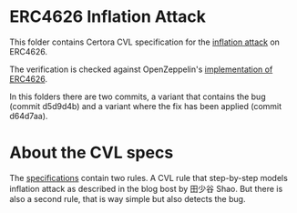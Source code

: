 # ERC4626 Inflation Attack

This folder contains Certora CVL specification for the [inflation attack](https://tienshaoku.medium.com/eip-4626-inflation-sandwich-attack-deep-dive-and-how-to-solve-it-9e3e320cc3f1) on ERC4626. 

The verification is checked against OpenZeppelin's [implementation of ERC4626](https://github.com/OpenZeppelin/openzeppelin-contracts/blob/master/contracts/token/ERC20/extensions/ERC4626.sol).

In this folders there are two commits, a variant that contains the bug (commit d5d9d4b) and a variant where the fix has been applied (commit d64d7aa).


# About the CVL specs
The [specifications](InflationAttack/certora/spec/ERC4626-InflationAttack.spec) contain two rules. A CVL rule that step-by-step models inflation attack as described in the blog bost by 田少谷 Shao. But there is also a second rule, that is way simple but also detects the bug. 